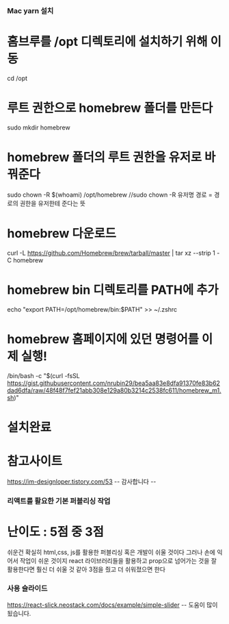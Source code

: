 ### Mac yarn 설치
# 홈브루를 /opt 디렉토리에 설치하기 위해 이동
cd /opt

# 루트 권한으로 homebrew 폴더를 만든다
sudo mkdir homebrew

# homebrew 폴더의 루트 권한을 유저로 바꿔준다
sudo chown -R $(whoami) /opt/homebrew
//sudo chown -R 유저명 경로 = 경로의 권한을 유저한테 준다는 뜻 

# homebrew 다운로드
curl -L https://github.com/Homebrew/brew/tarball/master | tar xz --strip 1 -C homebrew

# homebrew bin 디렉토리를 PATH에 추가
echo "export PATH=/opt/homebrew/bin:$PATH" >> ~/.zshrc

# homebrew 홈페이지에 있던 명령어를 이제 실행!
/bin/bash -c "$(curl -fsSL https://gist.githubusercontent.com/nrubin29/bea5aa83e8dfa91370fe83b62dad6dfa/raw/48f48f7fef21abb308e129a80b3214c2538fc611/homebrew_m1.sh)"

# 설치완료 

# 참고사이트
https://im-designloper.tistory.com/53 -- 감사합니다 --


### 리액트를 활요한 기본 퍼블리싱 작업
# 난이도 : 5점 중 3점
쉬운건 확실히 html,css, js를 활용한 퍼블리싱 혹은 개발이 쉬울 것이다 
그러나 
손에 익어서 작업이 쉬운 것이지 react 라이브러리들을 활용하고 prop으로 넘어가는 것을 잘 활용한다면 훨신 더 쉬울 것 같아 3점을 줬고 더 쉬워졌으면 한다 

### 사용 슬라이드
https://react-slick.neostack.com/docs/example/simple-slider -- 도움이 많이 됬습니다.


